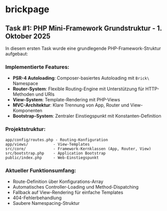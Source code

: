 # brickpage

## Task #1: PHP Mini-Framework Grundstruktur - 1. Oktober 2025

In diesem ersten Task wurde eine grundlegende PHP-Framework-Struktur aufgebaut:

### Implementierte Features:
- **PSR-4 Autoloading**: Composer-basiertes Autoloading mit `Brick\` Namespace
- **Router-System**: Flexible Routing-Engine mit Unterstützung für HTTP-Methoden und URIs
- **View-System**: Template-Rendering mit PHP-Views
- **MVC-Architektur**: Klare Trennung von App, Router und View-Komponenten
- **Bootstrap-System**: Zentraler Einstiegspunkt mit Konstanten-Definition

### Projektstruktur:
```
app/config/routes.php - Routing-Konfiguration
app/views/           - View-Templates
src/core/            - Framework-Kernklassen (App, Router, View)
src/bootstrap.php    - Application Bootstrap
public/index.php     - Web-Einstiegspunkt
```

### Aktueller Funktionsumfang:
- Route-Definition über Konfigurations-Array
- Automatisches Controller-Loading und Method-Dispatching
- Fallback auf View-Rendering für einfache Templates
- 404-Fehlerbehandlung
- Saubere Namespacing-Struktur

